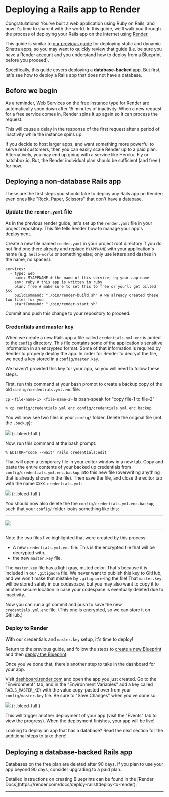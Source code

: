 # Deploying a Rails app to Render

Congratulations! You've built a web application using Ruby on Rails, and now it's time to share it with the world. In this guide, we'll walk you through the process of deploying your Rails app on the internet using [Render](https://render.com). 

This guide is similar to [our previous guide](https://learn.firstdraft.com/lessons/214-deploying-to-render) for deploying static and dynamic Sinatra apps, so you may want to quickly review that guide (i.e. be sure you have a Render account and you understand how to deploy from a Blueprint before you proceed).

Specifically, this guide covers deploying a **database-backed** app. But first, let's see how to deploy a Rails app that does not have a database.

## Before we begin

As a reminder, Web Services on the free instance type for Render are automatically spun down after 15 minutes of inactivity. When a new request for a free service comes in, Render spins it up again so it can process the request.

This will cause a delay in the response of the first request after a period of inactivity while the instance spins up.

If you decide to host larger apps, and want something more powerful to serve real customers, then you can easily scale Render up to a paid plan. Alternatively, you may end up going with a service like Heroku, Fly or hatchbox.io. But, the Render individual plan should be sufficient (and free!) for now.

## Deploying a non-database Rails app

These are the first steps you should take to deploy any Rails app on Render; even ones like "Rock, Paper, Scissors" that don't have a database.

### Update the `render.yaml` file

As in the previous render guide, let's set up the `render.yaml` file in your project repository. This file tells Render how to manage your app's deployment.

Create a new file named `render.yaml` in your project root directory if you do not find one there already and replace `MYAPPNAME` with your application's name (e.g. `hello-world` or something else; only use letters and dashes in the name, no spaces).

```yaml{3}
services:
  - type: web
    name: MYAPPNAME # the name of this service, eg your app name
    env: ruby # this app is written in ruby
    plan: free # make sure to set this to free or you'll get billed $$$
    buildCommand: "./bin/render-build.sh" # we already created these two files for you
    startCommand: "./bin/render-start.sh" 
```

Commit and push this change to your repository to proceed.

### Credentials and master key

When we create a new Rails app a file called `credentials.yml.enc` is added to the `config` directory. This file contains some of the application's sensitive information in an encrypted format. Some of that information is required by Render to properly deploy the app. In order for Render to decrypt the file, we need a key stored in a `config/master.key`. 

We haven't provided this key for your app, so you will need to follow these steps.

First, run this command at your bash prompt to create a backup copy of the old `config/credentials.yml.enc` file:

<aside markdown="1">

`cp <file-name-1> <file-name-2>` is bash-speak for "copy file-1 to file-2"
</aside>

```
% cp config/credentials.yml.enc config/credentials.yml.enc.backup
```

You will now see two files in your `config/` folder. Delete the original file (not the `.backup`):

![](/assets/delete-original-credentials.png)
{: .bleed-full }

Now, run this command at the bash prompt:

```
% EDITOR="code --wait" rails credentials:edit
```

That will open a temporary file in your editor window in a new tab. Copy and paste the entire contents of your backed up credentials from `config/credentials.yml.enc.backup` into this new file (overwriting anything that is already shown in the file). Then save the file, and close the editor tab with the name `XXXX.credentials.yml`:

![](/assets/replace-new-credentials.png)
{: .bleed-full }

You should now also delete the the `config/credentials.yml.enc.backup`, such that your `config/` folder looks something like this:

---

![](/assets/updated-config-folder.png)

---

Note the two files I've highlighted that were created by this process:

- A new `credentials.yml.enc` file: This is the encrypted file that will be decrypted with...
- the new `master.key` file.

The `master.key` file has a light gray, muted color. That's because it is included in our `.gitignore` file. We never want to publish this key to GitHub, and we won't make that mistake by `.gitignore`-ing the file! That `master.key` will be stored safely in our codespace, but you may also want to copy it to another secure location in case your codespace is eventually deleted due to inactivity.

Now you can run a git commit and push to save the new `credentials.yml.enc` file. (This one is encrypted, so we can store it on GitHub.)

### Deploy to Render

With our credentials and `master.key` setup, it's time to deploy!

Return to the previous guide, and follow the steps to [create a new Blueprint](https://learn.firstdraft.com/lessons/214#create-a-new-blueprint) and then [deploy the Blueprint](https://learn.firstdraft.com/lessons/214#deploy-your-blueprint).

Once you've done that, there's another step to take in the dashboard for your app.

Visit [dashboard.render.com](https://dashboard.render.com/) and open the app you just created. Go to the "Environment" tab, and in the "Environment Variables" add a key called `RAILS_MASTER_KEY` with the value copy-pasted over from your `config/master.key` file. Be sure to "Save Changes" when you've done so:

![](/assets/set-master-key-env-on-render.png)
{: .bleed-full }

This will trigger another deployment of your app (visit the "Events" tab to view the progress). When the deployment finishes, your app will be live!

Looking to deploy an app that has a database? Read the next section for the additional steps to take there!

## Deploying a database-backed Rails app

<div class="bg-red-100 py-1 px-5" markdown="1">

Databases on the free plan are deleted after 90 days. If you plan to use your app beyond 90 days, consider upgrading to a paid plan.
</div>

<aside markdown="1">
Detailed instructions on creating Blueprints can be found in the [Render Docs](https://render.com/docs/deploy-rails#deploy-to-render).
</aside>


---
